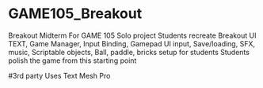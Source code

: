 # GAME105_Breakout
Breakout Midterm For GAME 105
Solo project
Students recreate Breakout
UI TEXT, Game Manager, Input Binding, Gamepad UI input, Save/loading, SFX, music, Scriptable objects, Ball, paddle, bricks setup for students
Students polish the game from this starting point


#3rd party
Uses Text Mesh Pro
